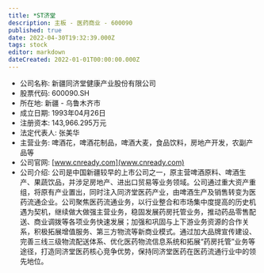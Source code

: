 ```yaml
---
title: *ST济堂
description: 主板 - 医药商业 - 600090
published: true
date: 2022-04-30T19:32:39.000Z
tags: stock
editor: markdown
dateCreated: 2022-01-01T00:00:00.000Z
---
```


- 公司名称: 新疆同济堂健康产业股份有限公司
- 股票代码: 600090.SH
- 所在地: 新疆 - 乌鲁木齐市
- 成立日期: 1993年04月26日
- 注册资本: 143,966.295万元
- 法定代表人: 张美华
- 主营业务: 啤酒花，啤酒花制品，啤酒大麦，食品饮料，房地产开发，农副产品等
- 公司官网: [www.cnready.com](www.cnready.com)
- 公司介绍: 公司是中国新疆较早的上市公司之一，原主营啤酒原料、啤酒生产、果蔬饮品，并涉足房地产、进出口贸易等业务领域。公司通过重大资产重组，将原有产业置出，同时注入同济堂医药产业，由啤酒生产及销售转变为医药流通企业。公司聚焦医药流通业务，以行业整合和市场集中度提高的历史机遇为契机，继续做大做强主营业务，稳固发展药房托管业务，推动药品零售配送、商业调拨等各项业务快速发展；加强和巩固与上下游业务资源的合作关系，积极拓展增值服务、第三方物流等新商业模式。通过加大品牌宣传建设、完善三线三级物流配送体系、优化医药物流信息系统和拓展“药房托管”业务等途径，打造同济堂医药核心竞争优势，保持同济堂医药在医药流通行业中的领先地位。


